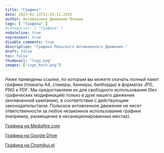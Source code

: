 ```yaml
---
title: "Графика"
date: 2023-02-11T11:31:11.239Z
author: Антивоенное Движение Польши
tags: [ "Графика" ]
#categories: [ "Графика" ]
nodateline: true
noprevnext: true
disable_comments: true
description: "Графика Польского Антивоенного Движения."
draft: false
toc: false
thumbnail: "logo.png"
images: ["Logo_Ruch.png"]
---
```

Ниже приведены ссылки, по которым вы можете скачать полный пакет графики (плакаты А4, стикеры, баннеры, билборды) в форматах JPG, PNG и PDF. Мы предоставляем их для свободного использования (без графических модификаций) только в духе нашего движения (антивоенной кампании), в соответствии с действующим законодательством. Польское антивоенное движение не несет ответственности за любое незаконное использование графики (например, размещение в несанкционированных местах).


[Графика на Mediafire.com](https://www.mediafire.com/folder/e3mxmi645l5xt/PRA_Grafiki "Графика на Mediafire.com")


[Графика на Google Drive](https://drive.google.com/drive/folders/1BDYCx0L_UFOzLjZZzKfBwUrFdHCovI6R?usp=share_link "Графика на Google Drive")


[Графика на Chomikuj.pl](https://chomikuj.pl/Polski_Ruch_Antywojenny/Grafiki "Графика на Chomikuj.pl")
